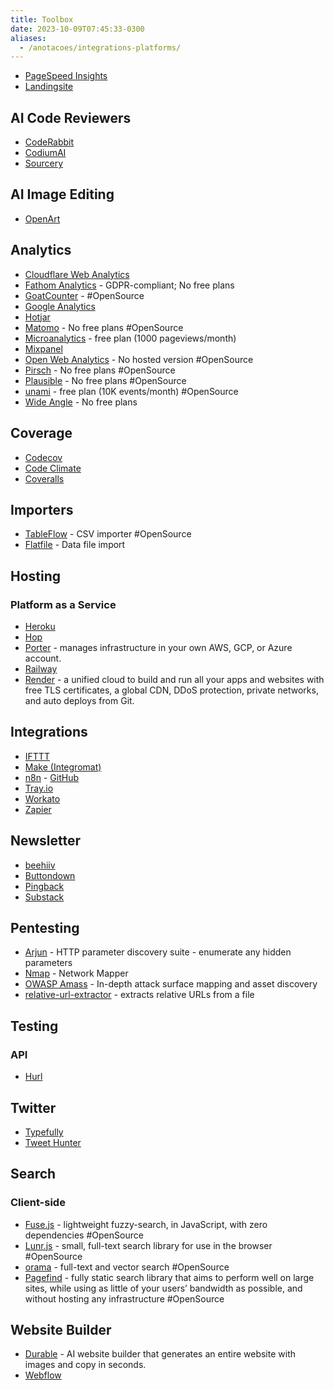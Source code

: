 ```yaml
---
title: Toolbox
date: 2023-10-09T07:45:33-0300
aliases:
  - /anotacoes/integrations-platforms/
---
```

- [PageSpeed Insights](https://pagespeed.web.dev/)
- [Landingsite](https://landingsite.ai/)

## AI Code Reviewers
- [CodeRabbit](https://coderabbit.ai/)
- [CodiumAI](https://www.codium.ai/)
- [Sourcery](https://sourcery.ai/)

## AI Image Editing
- [OpenArt](https://openart.ai/)

## Analytics
- [Cloudflare Web Analytics](https://www.cloudflare.com/web-analytics/)
- [Fathom Analytics](https://usefathom.com/) - GDPR-compliant; No free plans
- [GoatCounter](https://www.goatcounter.com/) - #OpenSource 
- [Google Analytics](https://analytics.google.com/)
- [Hotjar](https://www.hotjar.com/)
- [Matomo](https://matomo.org/) - No free plans #OpenSource
- [Microanalytics](https://microanalytics.io/)  - free plan (1000 pageviews/month) 
- [Mixpanel](https://mixpanel.com/)
- [Open Web Analytics](https://www.openwebanalytics.com/) - No hosted version #OpenSource 
- [Pirsch](https://pirsch.io/) - No free plans #OpenSource 
- [Plausible](https://plausible.io/) - No free plans #OpenSource
- [unami](https://umami.is/) - free plan (10K events/month) #OpenSource 
- [Wide Angle](https://wideangle.co/) - No free plans

## Coverage
- [Codecov](https://about.codecov.io/)
- [Code Climate](https://codeclimate.com/)
- [Coveralls](https://coveralls.io/ )

## Importers
- [TableFlow](https://tableflow.com/) - CSV importer #OpenSource 
- [Flatfile](https://flatfile.com/) - Data file import

## Hosting
### Platform as a Service
- [Heroku](https://www.heroku.com/)
- [Hop](https://hop.io/)
- [Porter](https://www.porter.run/) - manages infrastructure in your own AWS, GCP, or Azure account.
- [Railway](https://railway.app/)
- [Render](https://render.com/) - a unified cloud to build and run all your apps and websites with free TLS certificates, a global CDN, DDoS protection, private networks, and auto deploys from Git.

## Integrations
- [IFTTT](https://ifttt.com/)
- [Make (Integromat)](https://www.make.com/)
- [n8n](https://n8n.io/) - [GitHub](https://github.com/n8n-io/n8n)
- [Tray.io](https://tray.io/)
- [Workato](https://www.workato.com/)
- [Zapier](https://zapier.com/)

## Newsletter
- [beehiiv](https://www.beehiiv.com/)
- [Buttondown](https://buttondown.email/)
- [Pingback](https://pingback.com)
- [Substack](https://substack.com/)

## Pentesting
- [Arjun](https://github.com/s0md3v/Arjun) - HTTP parameter discovery suite - enumerate any hidden parameters
- [Nmap](https://github.com/nmap/nmap) - Network Mapper
- [OWASP Amass](https://github.com/owasp-amass/amass) - In-depth attack surface mapping and asset discovery
- [relative-url-extractor](https://github.com/jobertabma/relative-url-extractor) - extracts relative URLs from a file

## Testing
### API
- [Hurl](https://hurl.dev/)
## Twitter
- [Typefully](https://typefully.com/)
- [Tweet Hunter](https://tweethunter.io/)

## Search
### Client-side
- [Fuse.js](https://github.com/krisk/fuse) - lightweight fuzzy-search, in JavaScript, with zero dependencies #OpenSource 
- [Lunr.js](https://github.com/olivernn/lunr.js) - small, full-text search library for use in the browser #OpenSource 
- [orama](https://github.com/oramasearch/orama) - full-text and vector search #OpenSource 
- [Pagefind](https://github.com/cloudcannon/pagefind) - fully static search library that aims to perform well on large sites, while using as little of your users’ bandwidth as possible, and without hosting any infrastructure #OpenSource 

## Website Builder
- [Durable](https://durable.co/) - AI website builder that generates an entire website with images and copy in seconds.
- [Webflow](https://webflow.com/)